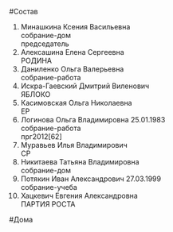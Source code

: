 #Состав  
1. Минашкина Ксения Васильевна  
    собрание-дом  
    председатель  
2. Алексашина Елена Сергеевна  
    РОДИНА  
3. Даниленко Ольга Валерьевна  
    собрание-работа  
4. Искра-Гаевский Дмитрий Виленович  
    ЯБЛОКО  
5. Касимовская Ольга Николаевна  
    ЕР  
6. Логинова Ольга Владимировна 25.01.1983  
    собрание-работа  
    прг2012[62]  
7. Муравьев Илья Владимирович  
    СР  
8. Никитаева Татьяна Владимировна  
    собрание-дом  
9. Потякин Иван Александрович 27.03.1999  
    собрание-учеба  
10. Хацкевич Евгения Александровна  
    ПАРТИЯ РОСТА  
  
#Дома  
